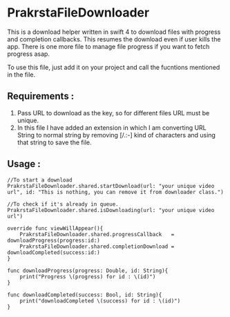 # PrakrstaFileDownloader

This is a download helper written in swift 4 to download files with progress and completion callbacks. This resumes the download even if user kills the app. There is one more file to manage file progress if you want to fetch progress asap.

To use this file, just add it on your project and call the fucntions mentioned in the file. 

## Requirements :
1. Pass URL to download as the key, so for different files URL must be unique.
2. In this file I have added an extension in which I am converting URL String to normal string by removing [/.:-] kind of characters and using that string to save the file.


## Usage :

```
//To start a download
PrakrstaFileDownloader.shared.startDownload(url: "your unique video url", id: "This is nothing, you can remove it from downloader class.")

//To check if it's already in queue.
PrakrstaFileDownloader.shared.isDownloading(url: "your unique video url")

override func viewWillAppear(){
    PrakrstaFileDownloader.shared.progressCallback   = downloadProgress(progress:id:)
    PrakrstaFileDownloader.shared.completionDownload = downloadCompleted(success:id:)
}

func downloadProgress(progress: Double, id: String){
    print("Progress \(progress) for id : \(id)")
}
    
func downloadCompleted(success: Bool, id: String){
    print("downloadCompleted \(success) for id : \(id)")
}
```
